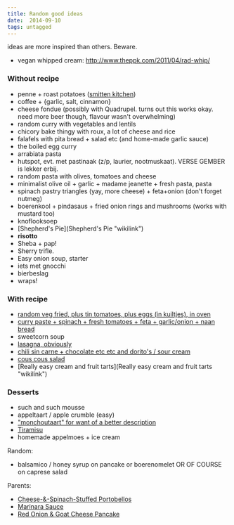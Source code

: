 ```yaml
---
title: Random good ideas
date:  2014-09-10
tags: untagged
---
```

ideas are more inspired than others. Beware.

-   vegan whipped cream: <http://www.theppk.com/2011/04/rad-whip/>

### Without recipe

-   penne + roast potatoes ([smitten
    kitchen](http://smittenkitchen.com/2009/03/penne-with-potatoes-and-rocket/))
-   coffee + {garlic, salt, cinnamon}
-   cheese fondue (possibly with Quadrupel. turns out this works okay.
    need more beer though, flavour wasn't overwhelming)
-   random curry with vegetables and lentils
-   chicory bake thingy with roux, a lot of cheese and rice
-   falafels with pita bread + salad etc (and home-made garlic sauce)
-   the boiled egg curry
-   arrabiata pasta
-   hutspot, evt. met pastinaak (z/p, laurier, nootmuskaat). VERSE
    GEMBER is lekker erbij.
-   random pasta with olives, tomatoes and cheese
-   minimalist olive oil + garlic + madame jeanette + fresh pasta, pasta
-   spinach pastry triangles (yay, more cheese) + feta+onion (don't
    forget nutmeg)
-   boerenkool + pindasaus + fried onion rings and mushrooms (works with
    mustard too)
-   knoflooksoep
-   [Shepherd's Pie](Shepherd's Pie "wikilink")
-   **risotto**
-   Sheba + pap!
-   Sherry trifle.
-   Easy onion soup, starter
-   iets met gnocchi
-   bierbeslag
-   wraps!

### With recipe

-   [random veg fried, plus tin tomatoes, plus eggs (in kuiltjes), in
    oven](Recipes:Tomatoey_egg_bake "wikilink")
-   [curry paste + spinach + fresh tomatoes + feta + garlic/onion + naan
    bread](Recipes:Spinach_curry_with_naan "wikilink")
-   sweetcorn soup
-   [lasagna, obviously](Recipes:Lasagna "wikilink")
-   [chili sin carne + chocolate etc etc and dorito's / sour
    cream](Recipes:Chili_sin_carne "wikilink")
-   [cous cous salad](Recipes:Cous_Cous_Salad "wikilink")
-   [Really easy cream and fruit
    tarts](Really easy cream and fruit tarts "wikilink")

### Desserts

-   such and such mousse
-   appeltaart / apple crumble (easy)
-   ["monchoutaart" for want of a better
    description](Monchoutaart "wikilink")
-   [Tiramisu](Recipes:Tiramisu "wikilink")
-   homemade appelmoes + ice cream

Random:

-   balsamico / honey syrup on pancake or boerenomelet OR OF COURSE on
    caprese salad

Parents:

-   [Cheese-&-Spinach-Stuffed
    Portobellos](http://www.eatingwell.com/recipes/cheese_spinach_stuffed_portobellos.html)
-   [Marinara
    Sauce](http://www.foodnetwork.com/recipes/giada-de-laurentiis/marinara-sauce-recipe/index.html)
-   [Red Onion & Goat Cheese
    Pancake](http://www.eatingwell.com/recipes/red_onion_goat_cheese_pancake.html)

